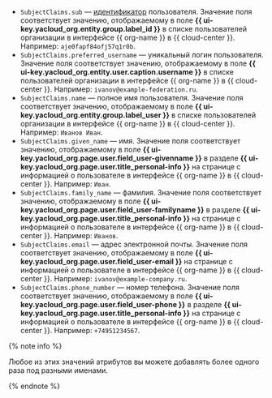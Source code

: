 * `SubjectClaims.sub` — [идентификатор](../../organization/operations/users-get.md) пользователя. Значение поля соответствует значению, отображаемому в поле **{{ ui-key.yacloud_org.entity.group.label_id }}** в списке пользователей организации в интерфейсе {{ org-name }} в {{ cloud-center }}. Например: `aje0fapf84ofj57q1r0b`.
* `SubjectClaims.preferred_username` — уникальный логин пользователя. Значение поля соответствует значению, отображаемому в поле **{{ ui-key.yacloud_org.entity.user.caption.username }}** в списке пользователей организации в интерфейсе {{ org-name }} в {{ cloud-center }}. Например: `ivanov@example-federation.ru`.
* `SubjectClaims.name` — полное имя пользователя. Значение поля соответствует значению, отображаемому в поле **{{ ui-key.yacloud_org.entity.group.label_user }}** в списке пользователей организации в интерфейсе {{ org-name }} в {{ cloud-center }}. Например: `Иванов Иван`.
* `SubjectClaims.given_name` — имя. Значение поля соответствует значению, отображаемому в поле **{{ ui-key.yacloud_org.page.user.field_user-givenname }}** в разделе **{{ ui-key.yacloud_org.page.user.title_personal-info }}** на странице с информацией о пользователе в интерфейсе {{ org-name }} в {{ cloud-center }}. Например: `Иван`.
* `SubjectClaims.family_name` — фамилия. Значение поля соответствует значению, отображаемому в поле **{{ ui-key.yacloud_org.page.user.field_user-familyname }}** в разделе **{{ ui-key.yacloud_org.page.user.title_personal-info }}** на странице с информацией о пользователе в интерфейсе {{ org-name }} в {{ cloud-center }}. Например: `Иванов`.
* `SubjectClaims.email` — адрес электронной почты. Значение поля соответствует значению, отображаемому в поле **{{ ui-key.yacloud_org.page.user.field_user-email }}** на странице с информацией о пользователе в интерфейсе {{ org-name }} в {{ cloud-center }}. Например: `ivanov@example-company.ru`.
* `SubjectClaims.phone_number` — номер телефона. Значение поля соответствует значению, отображаемому в поле **{{ ui-key.yacloud_org.page.user.field_user-phone }}** в разделе **{{ ui-key.yacloud_org.page.user.title_personal-info }}** на странице с информацией о пользователе в интерфейсе {{ org-name }} в {{ cloud-center }}. Например: `+74951234567`.

{% note info %}

Любое из этих значений атрибутов вы можете добавлять более одного раза под разными именами.

{% endnote %}